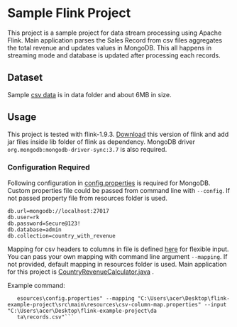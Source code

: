 # Sample Flink Project #


This project is a sample project for data stream processing using Apache Flink. Main application parses the 
Sales Record from csv files aggregates the total revenue and updates values in MongoDB. This all happens in 
streaming mode and database is updated after processing each records.

## Dataset ##
Sample [csv data](https://github.com/rklamichhane/apache-flink-example-project/blob/master/data/50000%20Sales%20Records.csv) 
is in data folder and about 6MB in size.

## Usage ##
This project is tested with flink-1.9.3. [Download](https://flink.apache.org/downloads.html) this version of flink and add jar files inside lib folder of flink as 
dependency. MongoDB driver `org.mongodb:mongodb-driver-sync:3.7` is also required.
### Configuration Required ##
Following configuration in [config.properties](https://github.com/rklamichhane/apache-flink-example-project/blob/master/src/main/resources/config.properties) is required for MongoDB. Custom 
properties file could be passed from command line with `--config`. If not passed property file from resources folder is used.
```$xslt
db.url=mongodb://localhost:27017
db.user=rk
db.password=Secure@123!
db.database=admin
db.collection=country_with_revenue
```
Mapping for csv headers to columns in file is defined [here](https://github.com/rklamichhane/apache-flink-example-project/blob/master/src/main/resources/csv-column-map.properties) for flexible input. You can pass your own mapping with command line argument
`--mapping`. If not provided, default mapping in resources folder is used.
Main application for this project is [CountryRevenueCalculator.java](https://github.com/rklamichhane/apache-flink-example-project/blob/master/src/main/java/streamapp/CountryRevenueCalculator.java) .

Example command:
```>flink run out\artifacts\flink_example_project_jar\flink-example-project.jar --config "C:\Users\acer\Desktop\flink-example-project\src\main\r
   esources\config.properties" --mapping "C:\Users\acer\Desktop\flink-example-project\src\main\resources\csv-column-map.properties" --input "C:\Users\acer\Desktop\flink-example-project\da
   ta\records.csv"```